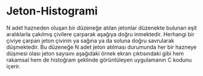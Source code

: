Jeton-Histogrami
================
N adet  hazneden  oluşan  bir  düzeneğe  atılan  jetonlar  düzenekte bulunan  eşit  aralıklarla  çakılmış  çivilere  çarparak  aşağıya  doğru  inmektedir.  Herhangi  bir  çiviye çarpan jeton çivinin ya sağına ya da soluna doğru savrularak düşmektedir.  Bu  düzeneğe  N  adet  jeton  atılması  durumunda  her  bir  hazneye  düşmesi  olası  jeton  sayısını aşağıdaki  örnek  ekran  çıktısındaki  gibi  hem  rakamsal  hem  de  histoğram  şeklinde  görüntüleyen uygulamanın C kodunu içerir.


